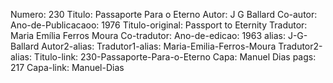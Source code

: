 Numero: 230
Titulo: Passaporte Para o Eterno
Autor: J G Ballard
Co-autor: 
Ano-de-Publicacaoo: 1976
Titulo-original: Passport to Eternity
Tradutor: Maria Emília Ferros Moura
Co-tradutor: 
Ano-de-edicao: 1963
alias: J-G-Ballard
Autor2-alias: 
Tradutor1-alias: Maria-Emilia-Ferros-Moura
Tradutor2-alias: 
Titulo-link: 230-Passaporte-Para-o-Eterno
Capa: Manuel Dias
pags: 217
Capa-link: Manuel-Dias